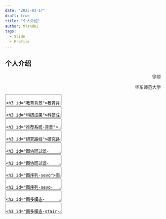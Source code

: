 ```yaml
---
date: "2025-03-17"
draft: true
title: "个人介绍"
author: MTandHJ
tags:
  - Slide
  - Profile
---
```


<section>
<h1> 个人介绍 </h1>

<div>
<p style="text-align: right"> 徐聪 </p>
<p style="text-align: right"> 华东师范大学 </p>
</div>

</section>

<section data-markdown>
<textarea data-template>

### 教育背景


- 2015.09| 烟台大学 $\circ$ 数学与信息科学学院 
- 2019.06| 统计学 $\circ$ 多元统计分析 $\circ$ <u>稀疏主成分分析</u>

<p style="margin-top: 2em !important"></p>

- 2019.09| 烟台大学 $\circ$ 数学与信息科学学院 
- 2022.06| 计算数学 $\circ$ 计算机视觉 $\circ$ <u>模型对抗鲁棒性</u>
- 山东省研究生优秀成果奖 $\circ$ 国家奖学金 $\circ$ 山东省优秀学位论文

<p style="margin-top: 2em !important"></p>

- 2022.09| 华东师范大学 $\circ$ 计算机科学与技术学院 
- 2026.06| 计算机应用技术 $\circ$ 机器学习 $\circ$ <u>推荐系统/优化方法</u>

</textarea>
</section>


<section data-markdown>
<textarea data-template>

### 科研成果
  
<div class="slide-img">
  <img src="https://raw.githubusercontent.com/MTandHJ/blog_source/master/images/20250317113550.png" alt="Image" style="max-width: 110%; height: auto;margin: 0 auto;">
</div>

</textarea>
</section>


<section data-markdown>
<textarea data-template>

### 推荐系统 (背景)
  
- 任务目标: 挖掘<u>用户</u>**潜在**的**兴趣偏好**、推荐**高概率**被点击的<u>商品</u>

- 阶段区分: 
    - **粗排**: 粗筛百万级别的商品
    - 精排: 结合丰富特征、对粗筛得到的商品进行精排

- 数据类型:
    - 交互数据 $\overset{\text{二部图}}{\longrightarrow}$  协同过滤 $\rightarrow$ MF、GNN
    - 序列数据 $\overset{\text{时序信息}}{\longrightarrow}$ 序列推荐 $\rightarrow$ RNN、Transformer
    - 媒体数据 $\overset{\text{图片、文本}}{\longrightarrow}$ 多模态推荐 $\rightarrow$ GNN、Attention、Gate

</textarea>
</section>


<section data-markdown>
<textarea data-template>

### 研究路线

<div class="slide-img">
  <img src="https://raw.githubusercontent.com/MTandHJ/blog_source/master/images/20250317143247.png" alt="Image" style="max-width: 70%; height: auto;margin: 0 auto;">
</div>

  
</textarea>
</section>


<section data-markdown>
<textarea data-template>

### 图协同过滤: StableGCN

<div class="slide-cols">

<div class="slide-col-half">

- 图神经网络在协同过滤中:
    - **N**eighborhood **A**ggregation (NA) (**√**)
    - **F**eature **T**ransformation (FT) (**X**)


</div>

<div class="slide-col-half">

<div class="slide-img">
  <img src="https://raw.githubusercontent.com/MTandHJ/blog_source/master/images/20250317150356.png" alt="Image" style="max-width: 90%; height: auto;margin: 0 auto;">
</div>


</div>

</div>

<div class="slide-ref">
    <div style="width: 100px; height: 1px; background: black; margin-bottom: 5px;"></div>
    <p style="margin: 2px 0;">Xu C., et al. StableGCN: Decoupling and Reconciling Information Propagation for Collaborative Filtering. TKDE, 2023.</p>
</div>


</textarea>
</section>

<!-- --------------------------------------------- -->

<section data-markdown>
<textarea data-template>

### 图协同过滤: StableGCN

<div class="slide-cols">

<div class="slide-col-half">

- 图神经网络在协同过滤中:
    - **N**eighborhood **A**ggregation (NA) (**√**)
    - **F**eature **T**ransformation (FT) (**X**)

- FT 导致"振荡平滑性"

- StableGCN:
    1. Decoupled GCN
    2. Feature Extraction
    3. Feature Denoising
    4. Progressive Training 

</div>

<div class="slide-col-half">

<div class="slide-img">
  <img src="https://raw.githubusercontent.com/MTandHJ/blog_source/master/images/20250317151547.png" alt="Image" style="max-width: 110%; height: auto;margin: 0 auto;">
</div>

<p>&nbsp;</p>

<div class="slide-img">
  <img src="https://raw.githubusercontent.com/MTandHJ/blog_source/master/images/20250317151742.png" alt="Image" style="max-width: 110%; height: auto;margin: 0 auto;">
</div>


</div>

</div>

<div class="slide-ref">
    <div style="width: 100px; height: 1px; background: black; margin-bottom: 5px;"></div>
    <p style="margin: 2px 0;">Xu C., et al. StableGCN: Decoupling and Reconciling Information Propagation for Collaborative Filtering. TKDE, 2023.</p>
</div>


</textarea>
</section>

<!-- --------------------------------------------- -->

<section data-markdown>
<textarea data-template>

### 图+序列: SEvo

<div class="slide-img">
  <img src="https://raw.githubusercontent.com/MTandHJ/blog_source/master/images/20250317152831.png" alt="Image" style="max-width: 90%; height: auto;margin: 0 auto;">
</div>

- 序列模型 $\overset{\text{+结构化的图}}{\longrightarrow}$ 特质化、缺乏通用性的模型 $\rightarrow$ SEvo


<div class="slide-ref">
    <div style="width: 100px; height: 1px; background: black; margin-bottom: 5px;"></div>
    <p style="margin: 2px 0;">Xu C., et al. Graph-enhanced Optimizers for Structure-aware Recommendation Embedding Evolution. NeurIPS, 2024.</p>
</div>

</textarea>
</section>


<!-- --------------------------------------------- -->

<section data-markdown>
<textarea data-template>

### 图+序列: SEvo

<div class="slide-img">
  <img src="https://raw.githubusercontent.com/MTandHJ/blog_source/master/images/20250317155009.png" alt="Image" style="max-width: 73%; height: auto;margin: 0 auto;">
</div>

- 序列模型 $\overset{\text{+结构化的图}}{\longrightarrow}$ 特质化、缺乏通用性的模型 $\rightarrow$ SEvo
- **Challenge:** 收敛速度、 如何应用于不同的优化器


<div class="slide-ref">
    <div style="width: 100px; height: 1px; background: black; margin-bottom: 5px;"></div>
    <p style="margin: 2px 0;">Xu C., et al. Graph-enhanced Optimizers for Structure-aware Recommendation Embedding Evolution. NeurIPS, 2024.</p>
</div>

</textarea>
</section>

<!-- --------------------------------------------- -->

<section data-markdown>
<textarea data-template>

### 图+多模态: STAIR

<div class="slide-cols">

<div class="slide-col-half">

- 多模态协同过滤:
    - 往往非模态驱动!
    - **融合问题:** 多模态 + 交互数据


</div>

<div class="slide-col-half">

<div class="slide-img">
  <img src="https://raw.githubusercontent.com/MTandHJ/blog_source/master/images/20250317155427.png" alt="Image" style="max-width: 90%; height: auto;margin: 0 auto;">
</div>


</div>

</div>


<div class="slide-ref">
    <div style="width: 100px; height: 1px; background: black; margin-bottom: 5px;"></div>
    <p style="margin: 2px 0;">Xu C., et al. STAIR: Manipulating Collaborative and Multimodal Information for E-Commerce Recommendation. AAAI, 2025.</p>
</div>

</textarea>
</section>


<!-- --------------------------------------------- -->

<section data-markdown>
<textarea data-template>

### 图+多模态: STAIR

<div class="slide-cols">

<div class="slide-col-half">

- 多模态协同过滤:
    - 往往非模态驱动!
    - **融合问题:** 多模态 + 交互数据

- STAIR:
    - **Challenge I:** Modality erasure
        - Forward Stepwise Convolution (FSC)
    - **Challenge II:** Modality forgetting
        - Backward Stepwise Convolution (BSC)


</div>

<div class="slide-col-half">

<div class="slide-img">
  <img src="https://raw.githubusercontent.com/MTandHJ/blog_source/master/images/20250317155427.png" alt="Image" style="max-width: 90%; height: auto;margin: 0 auto;">
</div>

<p style="margin-top: 1.5em !important"></p>

<div class="slide-img">
  <img src="https://raw.githubusercontent.com/MTandHJ/blog_source/master/images/20250317155710.png" alt="Image" style="max-width: 90%; height: auto;margin: 0 auto;">
</div>


</div>

</div>


<div class="slide-ref">
    <div style="width: 100px; height: 1px; background: black; margin-bottom: 5px;"></div>
    <p style="margin: 2px 0;">Xu C., et al. STAIR: Manipulating Collaborative and Multimodal Information for E-Commerce Recommendation. AAAI, 2025.</p>
</div>

</textarea>
</section>